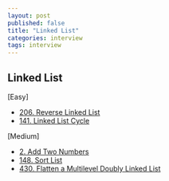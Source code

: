 ```yaml
---
layout: post
published: false
title: "Linked List"
categories: interview
tags: interview 
---
```


## Linked List


[Easy]
- [206. Reverse Linked List](https://leetcode.com/problems/reverse-linked-list/)
- [141. Linked List Cycle](https://leetcode.com/problems/linked-list-cycle/)

[Medium]
- [2. Add Two Numbers](https://leetcode.com/problems/add-two-numbers/)
- [148. Sort List](https://leetcode.com/problems/sort-list/)
- [430. Flatten a Multilevel Doubly Linked List](https://leetcode.com/problems/flatten-a-multilevel-doubly-linked-list/)